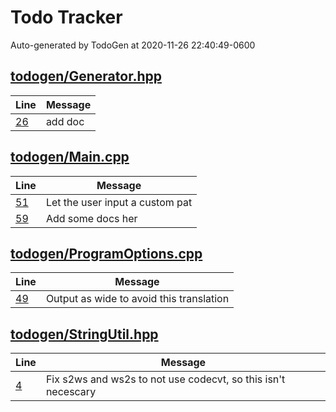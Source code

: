 # Todo Tracker

Auto-generated by TodoGen at 2020-11-26 22:40:49-0600


## [todogen/Generator.hpp](/todogen/Generator.hpp)
|Line|Message|
|---|---|
| [26](/todogen/Generator.hpp#L26) | add doc |

## [todogen/Main.cpp](/todogen/Main.cpp)
|Line|Message|
|---|---|
| [51](/todogen/Main.cpp#L51) | Let the user input a custom pat |
| [59](/todogen/Main.cpp#L59) | Add some docs her |

## [todogen/ProgramOptions.cpp](/todogen/ProgramOptions.cpp)
|Line|Message|
|---|---|
| [49](/todogen/ProgramOptions.cpp#L49) | Output as wide to avoid this translation |

## [todogen/StringUtil.hpp](/todogen/StringUtil.hpp)
|Line|Message|
|---|---|
| [4](/todogen/StringUtil.hpp#L4) | Fix s2ws and ws2s to not use codecvt, so this isn't necescary |
